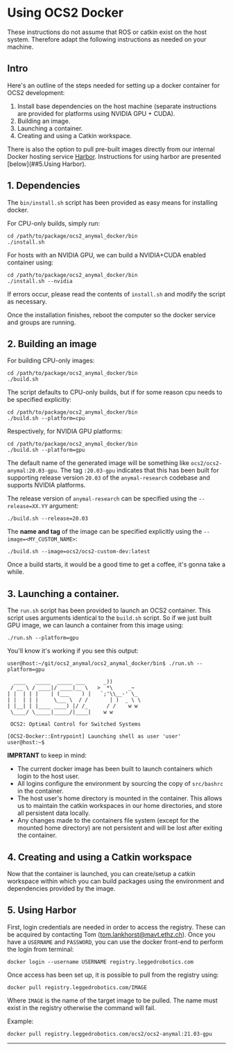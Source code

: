 # Using OCS2 Docker

These instructions do not assume that ROS or catkin exist on the 
host system. Therefore adapt the following instructions as needed
on your machine.

## Intro

Here's an outline of the steps needed for setting up a docker container for OCS2 development:  
1. Install base dependencies on the host machine (separate instructions are provided for platforms using NVIDIA GPU + CUDA).  
2. Building an image.  
3. Launching a container.  
4. Creating and using a Catkin workspace.  

There is also the option to pull pre-built images directly from our internal Docker 
hosting service [Harbor](https://registry.leggedrobotics.com/). Instructions for
using harbor are presented [below](##5.Using Harbor).  

## 1. Dependencies

The `bin/install.sh` script has been provided as easy means for installing docker. 

For CPU-only builds, simply run:
```commandline
cd /path/to/package/ocs2_anymal_docker/bin
./install.sh
```

For hosts with an NVIDIA GPU, we can build a NVIDIA+CUDA enabled container using:
```commandline
cd /path/to/package/ocs2_anymal_docker/bin
./install.sh --nvidia
```

If errors occur, please read the contents of `install.sh` and modify the script as necessary.

Once the installation finishes, reboot the computer so the docker service and groups are running.

## 2. Building an image

For building CPU-only images:
```commandline
cd /path/to/package/ocs2_anymal_docker/bin
./build.sh
```

The script defaults to CPU-only builds, but if for some reason cpu needs to be specified explicitly:
```commandline
cd /path/to/package/ocs2_anymal_docker/bin
./build.sh --platform=cpu
```

Respectively, for NVIDIA GPU platforms:
```commandline
cd /path/to/package/ocs2_anymal_docker/bin
./build.sh --platform=gpu
```

The default name of the generated image will be something like `ocs2/ocs2-anymal:20.03-gpu`. The 
tag `:20.03-gpu` indicates that this has been built for supporting release version `20.03` of the 
`anymal-research` codebase and supports NVIDIA platforms. 

The release version of `anymal-research` can be specified using the `--release=XX.YY` argument:
```commandline
./build.sh --release=20.03
```

The **name and tag** of the image can be specified explicitly using the `--image=<MY_CUSTOM_NAME>`:
```commandline
./build.sh --image=ocs2/ocs2-custom-dev:latest
```

Once a build starts, it would be a good time to get a coffee, it's gonna take a while.

## 3. Launching a container.

The `run.sh` script has been provided to launch an OCS2 container. This script uses arguments identical 
to the `build.sh` script. So if we just built GPU image, we can launch a container from this image using:
```commandline
./run.sh --platform=gpu
```

You'll know it's working if you see this output:
```commandline
user@host:~/git/ocs2_anymal/ocs2_anymal_docker/bin$ ./run.sh --platform=gpu

  ____   _____  _____ ___      _))
 / __ \ / ____|/ ____|__ \   >  *\     _~
| |  | | |    | (___    ) |   `;'\\__-' \_
| |  | | |     \___ \  / /       | )  _ \ \
| |__| | |____ ____) |/ /_      / /    w w
 \____/ \_____|_____/|____|    w w

 OCS2: Optimal Control for Switched Systems

[OCS2-Docker::Entrypoint] Launching shell as user 'user'
user@host:~$
```

**IMPRTANT** to keep in mind:  
* The current docker image has been built to launch containers which login to the host user.  
* All logins configure the environment by sourcing the copy of `src/bashrc` in the container.  
* The host user's home directory is mounted in the container. This allows us to maintain the 
catkin workspaces in our home directories, and store all persistent data locally.  
* Any changes made to the containers file system (except for the mounted home directory) are not
persistent and will be lost after exiting the container.  

## 4. Creating and using a Catkin workspace

Now that the container is launched, you can create/setup a catkin workspace within which you can build 
packages using the environment and dependencies provided by the image.

## 5. Using Harbor

First, login credentials are needed in order to access the registry. These can be acquired
by contacting Tom ([tom.lankhorst@mavt.ethz.ch](tom.lankhorst@mavt.ethz.ch)). Once you have
a `USERNAME` and `PASSWORD`, you can use the docker front-end to perform the login from terminal:
```commandline
docker login --username USERNAME registry.leggedrobotics.com
```

Once access has been set up, it is possible to pull from the registry using:
```commandline
docker pull registry.leggedrobotics.com/IMAGE
```

Where `IMAGE` is the name of the target image to be pulled. The name must exist in the 
registry otherwise the command will fail.

Example:
```commandline
docker pull registry.leggedrobotics.com/ocs2/ocs2-anymal:21.03-gpu
```

----
